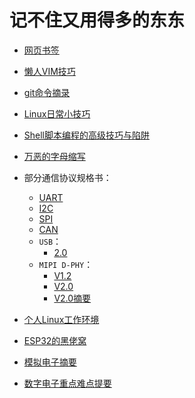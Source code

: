 <meta http-equiv="Content-Type" content="text/html; charset=utf-8">
<base target="_blank" />

# 记不住又用得多的东东

* [网页书签](网页书签.md)

* [懒人VIM技巧](懒人VIM技巧.md)

* [git命令摘录](git命令摘录.md)

* [Linux日常小技巧](Linux日常小技巧.md)

* [Shell脚本编程的高级技巧与陷阱](Shell脚本编程的高级技巧与陷阱.md)

* [万恶的字母缩写](万恶的字母缩写.md)

* 部分通信协议规格书：
    * [UART](references/spec/UART_Spec.pdf)
    * [I2C](references/spec/I2C_Spec.pdf)
    * [SPI](references/spec/SPI_Spec.pdf)
    * [CAN](references/spec/CAN_Spec.pdf)
    * `USB`：
        * [2.0](references/spec/USB2p0_Spec.pdf)
    * `MIPI D-PHY`：
        * [V1.2](references/spec/MIPI_D-PHY_Specification_v1-2.pdf)
        * [V2.0](references/spec/MIPI_D-PHY_Specification_v2-0.pdf)
        * [V2.0摘要](mipi_d-phy_digest.md)

* [个人Linux工作环境](personal_linux.md)

* [ESP32的黑佬窝](esp32_hello_world.md)

* [模拟电子摘要](analog_electronic_digest.md)

* [数字电子重点难点提要](digital_electronic_keypoints.md)

